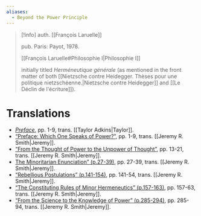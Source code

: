 ```yaml
---
aliases:
  - Beyond the Power Principle
---
```


>[!info]
>auth. [[François Laruelle]]
>
>pub. Paris:  Payot, 1978.
>
>[[François Laruelle#Philosophie I|Philosophie I]]
>
>initially titled _Herméneutique générale_ (as mentioned in the front matter of both [[Nietzsche contre Heidegger. Thèses pour une politique nietzschéenne.|Nietzsche contre Heidegger]] and [[Le Déclin de l'écriture]]).

# Translations

* [_Preface_](https://fractalontology.wordpress.com/2007/10/09/translation-francois-laruelles-preface-to-beyond-the-principle-of-power/), pp. 1-9, trans. [[Taylor Adkins|Taylor]].
* [“Preface: Which One Speaks of Power?”](https://endemictheory.wordpress.com/2022/06/23/translation-of-francois-laruelle-preface-which-one-speaks-of-power-from-au-dela-du-principe-de-pouvoir-1978/), pp. 1-9, trans. [[Jeremy R. Smith|Jeremy]]. 
* [“From the Thought of Power to the Unpower of Thought”](https://endemictheory.wordpress.com/2022/02/25/translation-of-francois-laruelle-from-the-thought-of-power-to-the-unpower-of-thought-in-au-dela-du-principe-de-pouvoir-1978/), pp. 13-21, trans. [[Jeremy R. Smith|Jeremy]].  
* [The Minoritarian Enunciation” (p.27-39)](https://endemictheory.wordpress.com/2021/09/18/translation-of-francois-laruelle-the-minoritarian-enunciation-from-au-dela-du-principe-de-pouvoir-1978/), pp. 27-39, trans. [[Jeremy R. Smith|Jeremy]].  
* [“Rebellious Postulations” (p.141-154)](http://barricadejournal.org/wp-content/uploads/2020/06/9-Rebellious-postulations.pdf), pp. 141-54, trans. [[Jeremy R. Smith|Jeremy]].  
* [“The Constituting Rules of Minor Hermeneutics” (p.157-163)](https://endemictheory.wordpress.com/2022/12/08/translation-of-francois-laruelle-the-constituting-rules-of-minor-hermeneutics-from-au-dela-du-principe-de-pouvoir-1978/), pp. 157-63, trans. [[Jeremy R. Smith|Jeremy]].  
* [“From the Science to the Knowledge of Power” (p.285-294)](https://endemictheory.wordpress.com/2022/10/07/translation-of-francois-laruelle-from-the-science-to-the-knowledge-of-power-from-au-dela-du-principe-de-pouvoir-1978/), pp. 285-94, trans. [[Jeremy R. Smith|Jeremy]].